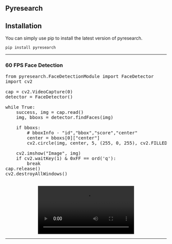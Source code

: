 ## Pyresearch


## Installation
You can  simply use pip to install the latest version of pyresearch.

`pip install pyresearch`

<hr>

### 60 FPS Face Detection

<pre>
from pyresearch.FaceDetectionModule import FaceDetector
import cv2

cap = cv2.VideoCapture(0)
detector = FaceDetector()

while True:
    success, img = cap.read()
    img, bboxs = detector.findFaces(img)

    if bboxs:
        # bboxInfo - "id","bbox","score","center"
        center = bboxs[0]["center"]
        cv2.circle(img, center, 5, (255, 0, 255), cv2.FILLED)

    cv2.imshow("Image", img)
    if cv2.waitKey(1) & 0xFF == ord('q'):
        break
cap.release()
cv2.destroyAllWindows()

</pre>



<p align="center">
<video src="https://user-images.githubusercontent.com/34125851/226322060-6e7da509-718b-40b7-8515-ea84e93687ec.mov"></video>
</p>

<hr>

